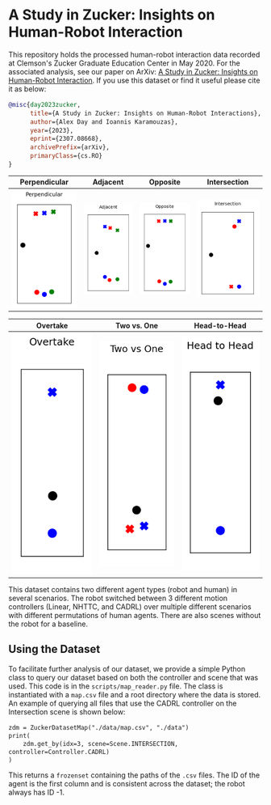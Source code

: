 # A Study in Zucker: Insights on Human-Robot Interaction
This repository holds the processed human-robot interaction data recorded at Clemson's Zucker Graduate Education Center in May 2020. For the associated analysis, see our paper on ArXiv: [A Study in Zucker: Insights on Human-Robot Interaction](https://arxiv.org/abs/2307.08668). If you use this dataset or find it useful please cite it as below:

```bibtex
@misc{day2023zucker,
      title={A Study in Zucker: Insights on Human-Robot Interactions}, 
      author={Alex Day and Ioannis Karamouzas},
      year={2023},
      eprint={2307.08668},
      archivePrefix={arXiv},
      primaryClass={cs.RO}
}
```
|        Perpendicular           |         Adjacent          |          Opposite         |  Intersection |
| ------------------------------ | ------------------------- | ------------------------- | ------------- |
| ![](figures/perpendicular.gif) | ![](figures/adjacent.gif) | ![](figures/opposite.gif) | ![](figures/intersection.gif)

|         Overtake               |       Two vs. One         |       Head-to-Head          |
| ------------------------------ | ------------------------- | --------------------------- |
| ![](figures/overtake.gif)  | ![](figures/twovsone.gif) | ![](figures/headtohead.gif) |

This dataset contains two different agent types (robot and human) in several scenarios. The robot switched between 3 different motion controllers (Linear, NHTTC, and CADRL) over multiple different scenarios with different permutations of human agents. There are also scenes without the robot for a baseline.

## Using the Dataset
To facilitate further analysis of our dataset, we provide a simple Python class to query our dataset based on both the controller and scene that was used. This code is in the `scripts/map_reader.py` file. The class is instantiated with a `map.csv` file and a root directory where the data is stored. An example of querying all files that use the CADRL controller on the Intersection scene is shown below:

```python3
zdm = ZuckerDatasetMap("./data/map.csv", "./data")
print(
    zdm.get_by(idx=3, scene=Scene.INTERSECTION, controller=Controller.CADRL)
)
```

This returns a `frozenset` containing the paths of the `.csv` files. The ID of the agent is the first column and is consistent across the dataset; the robot always has ID -1.
